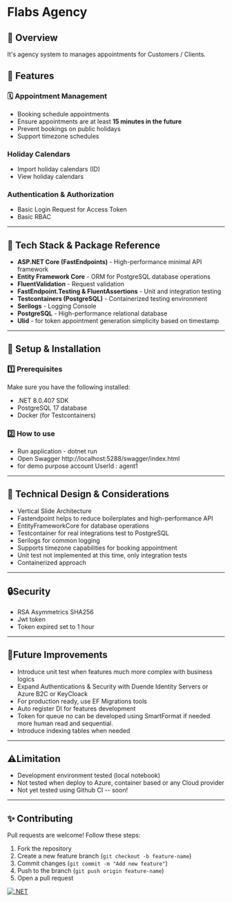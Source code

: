 # Flabs Agency
## 📌 Overview
It's agency system to manages appointments for Customers / Clients.
## 📖 Features
### 🗓️ **Appointment Management**
- Booking schedule appointments
- Ensure appointments are at least **15 minutes in the future**
- Prevent bookings on public holidays
- Support timezone schedules
### **Holiday Calendars**
- Import holiday calendars (ID)
- View holiday calendars
### **Authentication & Authorization**
- Basic Login Request for Access Token
- Basic RBAC 
---  
## 🚀 Tech Stack & Package Reference
- **ASP.NET Core (FastEndpoints)** - High-performance minimal API framework
- **Entity Framework Core** - ORM for PostgreSQL database operations
- **FluentValidation** - Request validation
- **FastEndpoint.Testing & FluentAssertions** - Unit and integration testing
- **Testcontainers (PostgreSQL)** - Containerized testing environment
- **Serilogs** - Logging Console
- **PostgreSQL** - High-performance relational database
- **Ulid** - for token appointment generation simplicity based on timestamp
---
## 🔧 Setup & Installation
### **1️⃣ Prerequisites**
Make sure you have the following installed:
- .NET 8.0.407 SDK
- PostgreSQL 17 database
- Docker (for Testcontainers)
### **2️⃣ How to use**
- Run application - dotnet run
- Open Swagger http://localhost:5288/swagger/index.html
- for demo purpose account UserId : agent1 
---
## 📖 Technical Design & Considerations
- Vertical Slide Architecture
- Fastendpoint helps to reduce boilerplates and high-performance API
- EntityFrameworkCore for database operations
- Testcontainer for real integrations test to PostgreSQL
- Serilogs for common logging
- Supports timezone capabilities for booking appointment
- Unit test not implemented at this time, only integration tests
- Containerized approach
---
## 🔒Security
- RSA Asymmetrics SHA256
- Jwt token
- Token expired set to 1 hour
---
## 📌Future Improvements
- Introduce unit test when features much more complex with business logics
- Expand Authentications & Security with Duende Identity Servers or Azure B2C or KeyCloack
- For production ready, use EF Migrations tools
- Auto register DI for features development
- Token for queue no can be developed using SmartFormat if needed more human read and sequential.
- Introduce indexing tables when needed
---
## ⚠️Limitation
- Development environment tested (local notebook)
- Not tested when deploy to Azure, container based or any Cloud provider
- Not yet tested using Github CI -- soon!
---
## ✨ Contributing

Pull requests are welcome! Follow these steps:

1. Fork the repository
2. Create a new feature branch (`git checkout -b feature-name`)
3. Commit changes (`git commit -m "Add new feature"`)
4. Push to the branch (`git push origin feature-name`)
5. Open a pull request

[![.NET](https://github.com/ferdikosasih/Agency/actions/workflows/dotnet.yml/badge.svg?branch=main)](https://github.com/ferdikosasih/Agency/actions/workflows/dotnet.yml)



